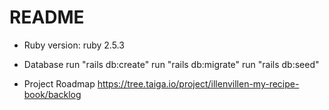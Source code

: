 # README

* Ruby version: ruby 2.5.3


* Database 
run "rails db:create"
run "rails db:migrate"
run "rails db:seed"



* Project Roadmap
https://tree.taiga.io/project/illenvillen-my-recipe-book/backlog